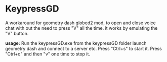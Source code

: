# KeypressGD
A workaround for geometry dash globed2 mod,
to open and close voice chat with out the need to press "V" all the time.
it works by emulating the "V" button.

**usage:** 
Run the keypressGD.exe from the keypressGD folder
launch geometry dash and connect to a server etc.
Press "Ctrl+s" to start it.
Press "Ctrl+q" and then "v" one time to stop it.
